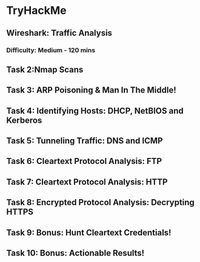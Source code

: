 # **TryHackMe**

## **Wireshark: Traffic Analysis**

### Difficulty: Medium - 120 mins

## **Task 2:Nmap Scans**

## **Task 3: ARP Poisoning & Man In The Middle!**

## **Task 4: Identifying Hosts: DHCP, NetBIOS and Kerberos**

## **Task 5: Tunneling Traffic: DNS and ICMP**

## **Task 6: Cleartext Protocol Analysis: FTP**

## **Task 7: Cleartext Protocol Analysis: HTTP**

## **Task 8: Encrypted Protocol Analysis: Decrypting HTTPS**

## **Task 9: Bonus: Hunt Cleartext Credentials!**

## **Task 10: Bonus: Actionable Results!**